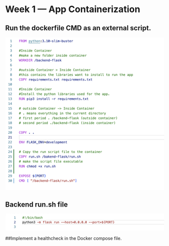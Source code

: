 # Week 1 — App Containerization

## Run the dockerfile CMD as an external script.

![dockerfile CMD](assets/week1-Dockerfile-CMD.png)

## Backend run.sh file

![Backend run.sh](assets/week1-Backend-script.png)

##Implement a healthcheck in the Docker compose file.

![]()
